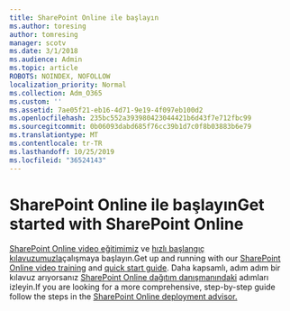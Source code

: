 ```yaml
---
title: SharePoint Online ile başlayın
ms.author: toresing
author: tomresing
manager: scotv
ms.date: 3/1/2018
ms.audience: Admin
ms.topic: article
ROBOTS: NOINDEX, NOFOLLOW
localization_priority: Normal
ms.collection: Adm_O365
ms.custom: ''
ms.assetid: 7ae05f21-eb16-4d71-9e19-4f097eb100d2
ms.openlocfilehash: 235bc552a393980423044421b6d43f7e712fbc99
ms.sourcegitcommit: 0b06093dabd685f76cc39b1d7c0f8b03883b6e79
ms.translationtype: MT
ms.contentlocale: tr-TR
ms.lasthandoff: 10/25/2019
ms.locfileid: "36524143"
---
```

# <a name="get-started-with-sharepoint-online"></a><span data-ttu-id="a3ae3-102">SharePoint Online ile başlayın</span><span class="sxs-lookup"><span data-stu-id="a3ae3-102">Get started with SharePoint Online</span></span>

<span data-ttu-id="a3ae3-103">[SharePoint Online video eğitimimiz](https://go.microsoft.com/fwlink/?linkid=866438) ve [hızlı başlangıç kılavuzumuzla](https://go.microsoft.com/fwlink/?linkid=866437)çalışmaya başlayın.</span><span class="sxs-lookup"><span data-stu-id="a3ae3-103">Get up and running with our [SharePoint Online video training](https://go.microsoft.com/fwlink/?linkid=866438) and [quick start guide](https://go.microsoft.com/fwlink/?linkid=866437).</span></span> <span data-ttu-id="a3ae3-104">Daha kapsamlı, adım adım bir kılavuz arıyorsanız [SharePoint Online dağıtım danışmanındaki](https://portal.office.com/onboarding/sharepointonline#/) adımları izleyin.</span><span class="sxs-lookup"><span data-stu-id="a3ae3-104">If you are looking for a more comprehensive, step-by-step guide follow the steps in the [SharePoint Online deployment advisor.](https://portal.office.com/onboarding/sharepointonline#/)</span></span>
  

